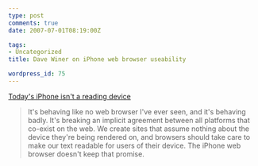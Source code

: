 ```yaml
---
type: post
comments: true
date: 2007-07-01T08:19:00Z

tags:
- Uncategorized
title: Dave Winer on iPhone web browser useability

wordpress_id: 75
---
```


[Today's iPhone isn't a reading device](http://www.scripting.com/stories/2007/06/30/todaysIphoneIsntAReadingDe.html)




<blockquote>It's behaving like no web browser I've ever seen, and it's behaving badly. It's breaking an implicit agreement between all platforms that co-exist on the web. We create sites that assume nothing about the device they're being rendered on, and browsers should take care to make our text readable for users of their device. The iPhone web browser doesn't keep that promise.
